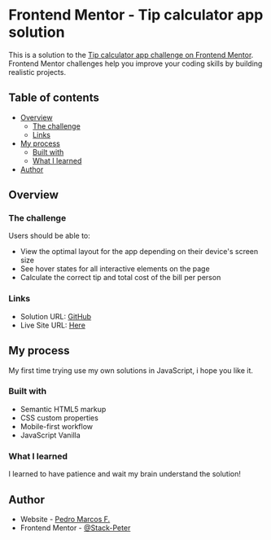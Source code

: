 # Frontend Mentor - Tip calculator app solution

This is a solution to the [Tip calculator app challenge on Frontend Mentor](https://www.frontendmentor.io/challenges/tip-calculator-app-ugJNGbJUX). Frontend Mentor challenges help you improve your coding skills by building realistic projects.

## Table of contents

- [Overview](#overview)
  - [The challenge](#the-challenge)
  - [Links](#links)
- [My process](#my-process)
  - [Built with](#built-with)
  - [What I learned](#what-i-learned)
- [Author](#author)

## Overview

### The challenge

Users should be able to:

- View the optimal layout for the app depending on their device's screen size
- See hover states for all interactive elements on the page
- Calculate the correct tip and total cost of the bill per person

### Links

- Solution URL: [GitHub](https://github.com/Stack-Peter/FrontEnd-Mentor008)
- Live Site URL: [Here](https://vigilant-keller-ee2713.netlify.app)

## My process

My first time trying use my own solutions in JavaScript, i hope you like it.

### Built with

- Semantic HTML5 markup
- CSS custom properties
- Mobile-first workflow
- JavaScript Vanilla

### What I learned

I learned to have patience and wait my brain understand the solution!

## Author

- Website - [Pedro Marcos F.](https://beacons.page/ferreira_pedro)
- Frontend Mentor - [@Stack-Peter](https://www.frontendmentor.io/profile/Stack-Peter)
